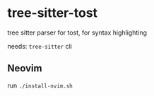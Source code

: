 # tree-sitter-tost


tree sitter parser for tost, for syntax highlighting

needs: `tree-sitter` cli

## Neovim

run `./install-nvim.sh`

